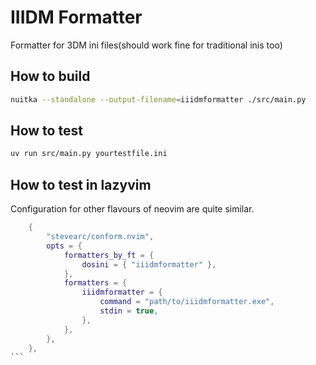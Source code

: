 # IIIDM Formatter

Formatter for 3DM ini files(should work fine for traditional inis too)

## How to build

```bash
nuitka --standalone --output-filename=iiidmformatter ./src/main.py
```

## How to test

```bash
uv run src/main.py yourtestfile.ini
```

## How to test in lazyvim

Configuration for other flavours of neovim are quite similar.

````lua
    {
        "stevearc/conform.nvim",
        opts = {
            formatters_by_ft = {
                dosini = { "iiidmformatter" },
            },
            formatters = {
                iiidmformatter = {
                    command = "path/to/iiidmformatter.exe",
                    stdin = true,
                },
            },
        },
    },
```

````
